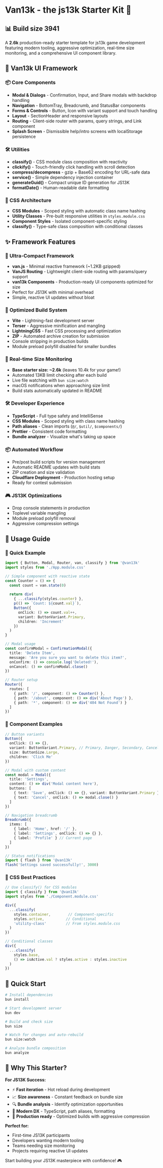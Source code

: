 # Van13k - the js13k Starter Kit 🚀

## 📊 Build size <!-- BYTES -->3941


A **2.6k** production-ready starter template for js13k game development featuring modern tooling, aggressive optimization, real-time size monitoring, and a comprehensive UI component library.

## 🎨 Van13k UI Framework

### 📦 **Core Components**

- **Modal & Dialogs** - Confirmation, Input, and Share modals with backdrop handling
- **Navigation** - BottomTray, Breadcrumb, and StatusBar components
- **Forms & Controls** - Button, Icon with variant support and touch handling
- **Layout** - SectionHeader and responsive layouts
- **Routing** - Client-side router with params, query strings, and Link component
- **Splash Screen** - Dismissible help/intro screens with localStorage persistence

### 🛠️ **Utilities**

- **classify()** - CSS module class composition with reactivity
- **clickify()** - Touch-friendly click handling with scroll detection
- **compress/decompress** - gzip + Base62 encoding for URL-safe data
- **service()** - Simple dependency injection container
- **generateGuid()** - Compact unique ID generation for JS13K
- **formatDate()** - Human-readable date formatting

### 🎯 **CSS Architecture**

- **CSS Modules** - Scoped styling with automatic class name hashing
- **Utility Classes** - Pre-built responsive utilities in `styles.module.css`
- **Component Styles** - Isolated component-specific styling
- **classify()** - Type-safe class composition with conditional classes

## ✨ Framework Features

### 🎯 **Ultra-Compact Framework**

- **van.js** - Minimal reactive framework (~1.2KB gzipped)
- **VanJS Routing** - Lightweight client-side routing with params/query support
- **van13k Components** - Production-ready UI components optimized for size
- Perfect for JS13K with minimal overhead
- Simple, reactive UI updates without bloat

### 🔧 **Optimized Build System**

- **Vite** - Lightning-fast development server
- **Terser** - Aggressive minification and mangling
- **LightningCSS** - Fast CSS processing and optimization
- **ZIP** - Automated archive creation for submission
- Console stripping in production builds
- Module preload polyfill disabled for smaller bundles

### 📏 **Real-time Size Monitoring**

- **Base starter size: ~2.6k** (leaves 10.4k for your game!)
- Automated 13KB limit checking after each build
- Live file watching with `bun size:watch`
- macOS notifications when approaching size limit
- Build stats automatically updated in README

### 🛠️ **Developer Experience**

- **TypeScript** - Full type safety and IntelliSense
- **CSS Modules** - Scoped styling with class name hashing
- **Path aliases** - Clean imports (`@/`, `$util/`, `$components/`)
- **Prettier** - Consistent code formatting
- **Bundle analyzer** - Visualize what's taking up space

### 📦 **Automated Workflow**

- Pre/post build scripts for version management
- Automatic README updates with build stats
- ZIP creation and size validation
- **Cloudflare Deployment** - Production hosting setup
- Ready for contest submission

### 🎮 **JS13K Optimizations**

- Drop console statements in production
- Toplevel variable mangling
- Module preload polyfill removal
- Aggressive compression settings

## 📖 Usage Guide

### 🚀 **Quick Example**

```typescript
import { Button, Modal, Router, van, classify } from '@van13k'
import styles from './App.module.css'

// Simple component with reactive state
const Counter = () => {
  const count = van.state(0)
  
  return div(
    { ...classify(styles.counter) },
    p(() => `Count: ${count.val}`),
    Button({
      onClick: () => count.val++,
      variant: ButtonVariant.Primary,
      children: 'Increment'
    })
  )
}

// Modal usage
const confirmModal = ConfirmationModal({
  title: 'Delete Item',
  message: 'Are you sure you want to delete this item?',
  onConfirm: () => console.log('Deleted!'),
  onCancel: () => confirmModal.close()
})

// Router setup
Router({
  routes: [
    { path: '/', component: () => Counter() },
    { path: '/about', component: () => div('About Page') },
    { path: '*', component: () => div('404 Not Found') }
  ]
})
```

### 🎨 **Component Examples**

```typescript
// Button variants
Button({
  onClick: () => {},
  variant: ButtonVariant.Primary, // Primary, Danger, Secondary, Cancel, Success
  size: ButtonSize.Large,
  children: 'Click Me'
})

// Modal with custom content
const modal = Modal({
  title: 'Settings',
  content: () => div('Modal content here'),
  buttons: [
    { text: 'Save', onClick: () => {}, variant: ButtonVariant.Primary },
    { text: 'Cancel', onClick: () => modal.close() }
  ]
})

// Navigation breadcrumb
Breadcrumb({
  items: [
    { label: 'Home', href: '/' },
    { label: 'Settings', onClick: () => {} },
    { label: 'Profile' } // Current page
  ]
})

// Status notifications
import { flash } from '@van13k'
flash('Settings saved successfully!', 3000)
```

### 🎯 **CSS Best Practices**

```typescript
// Use classify() for CSS modules
import { classify } from '@van13k'
import styles from './Component.module.css'

div({
  ...classify(
    styles.container,        // Component-specific
    styles.active,          // Conditional
    'utility-class'         // From styles.module.css
  )
})

// Conditional classes
div({
  ...classify(
    styles.base,
    () => isActive.val ? styles.active : styles.inactive
  )
})
```

## 🚀 Quick Start

```bash
# Install dependencies
bun install

# Start development server
bun dev

# Build and check size
bun size

# Watch for changes and auto-rebuild
bun size:watch

# Analyze bundle composition
bun analyze
```


## 🎯 Why This Starter?

**For JS13K Success:**

- ⚡ **Fast iteration** - Hot reload during development
- 📈 **Size awareness** - Constant feedback on bundle size
- 🔍 **Bundle analysis** - Identify optimization opportunities
- 🎨 **Modern DX** - TypeScript, path aliases, formatting
- 📱 **Production ready** - Optimized builds with aggressive compression

**Perfect for:**

- First-time JS13K participants
- Developers wanting modern tooling
- Teams needing size monitoring
- Projects requiring reactive UI updates

Start building your JS13K masterpiece with confidence! 🎮
